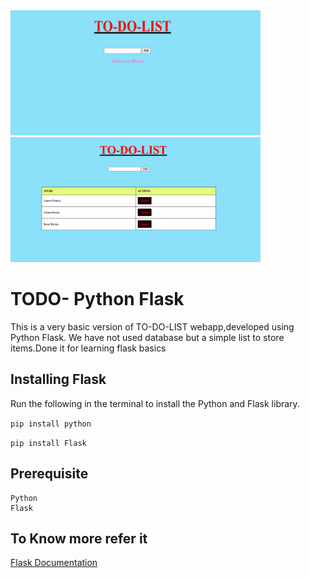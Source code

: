 

<img src="images/open_view.png" width="400" height="200" />

<img src="images/added_lists.png" width="400" height="200" />

# TODO- Python Flask 

This is a very basic version of TO-DO-LIST webapp,developed using Python Flask. We have not used database but a simple list to store items.Done it for learning flask basics


## Installing Flask

Run the following in the terminal to install the Python and Flask library.

```pip install python```

```pip install Flask```

## Prerequisite

    Python
    Flask

## To Know more refer it
[Flask Documentation](https://flask.palletsprojects.com/en/stable/)
